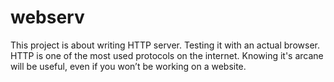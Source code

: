 # webserv
This project is about writing HTTP server. Testing it with an actual browser. HTTP is one of the most used protocols on the internet. Knowing it's arcane will be useful, even if you won’t be working on a website.
